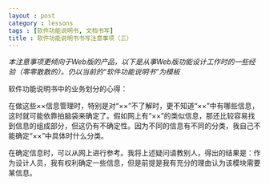 ```yaml
---
layout : post
category : lessons
tags : [软件功能说明书, 文档书写]
title : 软件功能说明书书写注意事项（三）
---
```


*本注意事项更倾向于Web版的产品，以下是从事Web版功能设计工作时的一些经验（零零散散的）。仍以当前的“软件功能说明书”为模板*

软件功能说明书中的业务划分的心得：

在做这些××信息管理时，特别是对“××”不了解时，更不知道“××”中有哪些信息，这时就可能依靠拍脑袋来确定了。假如网上有“××”的类似信息，那还比较容易找到信息的组成部分，但这仍有不确定性。因为不同的信息有不同的分类，我自己不能确定“××”中具体时什么分类。

在确定信息时，可以从网上进行参考。我将上述疑问请教别人，得出的结果是：作为设计人员，我有权利确定一些信息，但是前提是我有充分的理由认为该模块需要某信息。